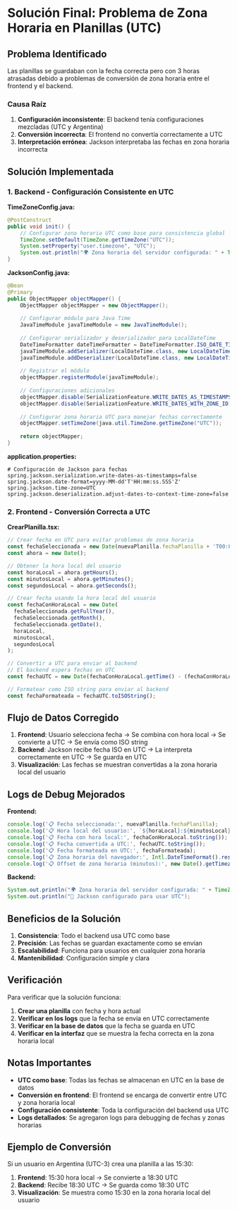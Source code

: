 # Solución Final: Problema de Zona Horaria en Planillas (UTC)

## Problema Identificado

Las planillas se guardaban con la fecha correcta pero con 3 horas atrasadas debido a problemas de conversión de zona horaria entre el frontend y el backend.

### Causa Raíz

1. **Configuración inconsistente**: El backend tenía configuraciones mezcladas (UTC y Argentina)
2. **Conversión incorrecta**: El frontend no convertía correctamente a UTC
3. **Interpretación errónea**: Jackson interpretaba las fechas en zona horaria incorrecta

## Solución Implementada

### 1. Backend - Configuración Consistente en UTC

**TimeZoneConfig.java:**
```java
@PostConstruct
public void init() {
    // Configurar zona horaria UTC como base para consistencia global
    TimeZone.setDefault(TimeZone.getTimeZone("UTC"));
    System.setProperty("user.timezone", "UTC");
    System.out.println("🌍 Zona horaria del servidor configurada: " + TimeZone.getDefault().getID());
}
```

**JacksonConfig.java:**
```java
@Bean
@Primary
public ObjectMapper objectMapper() {
    ObjectMapper objectMapper = new ObjectMapper();
    
    // Configurar módulo para Java Time
    JavaTimeModule javaTimeModule = new JavaTimeModule();
    
    // Configurar serializador y deserializador para LocalDateTime
    DateTimeFormatter dateTimeFormatter = DateTimeFormatter.ISO_DATE_TIME;
    javaTimeModule.addSerializer(LocalDateTime.class, new LocalDateTimeSerializer(dateTimeFormatter));
    javaTimeModule.addDeserializer(LocalDateTime.class, new LocalDateTimeDeserializer(dateTimeFormatter));
    
    // Registrar el módulo
    objectMapper.registerModule(javaTimeModule);
    
    // Configuraciones adicionales
    objectMapper.disable(SerializationFeature.WRITE_DATES_AS_TIMESTAMPS);
    objectMapper.disable(SerializationFeature.WRITE_DATES_WITH_ZONE_ID);
    
    // Configurar zona horaria UTC para manejar fechas correctamente
    objectMapper.setTimeZone(java.util.TimeZone.getTimeZone("UTC"));
    
    return objectMapper;
}
```

**application.properties:**
```properties
# Configuración de Jackson para fechas
spring.jackson.serialization.write-dates-as-timestamps=false
spring.jackson.date-format=yyyy-MM-dd'T'HH:mm:ss.SSS'Z'
spring.jackson.time-zone=UTC
spring.jackson.deserialization.adjust-dates-to-context-time-zone=false
```

### 2. Frontend - Conversión Correcta a UTC

**CrearPlanilla.tsx:**
```javascript
// Crear fecha en UTC para evitar problemas de zona horaria
const fechaSeleccionada = new Date(nuevaPlanilla.fechaPlanilla + 'T00:00:00');
const ahora = new Date();

// Obtener la hora local del usuario
const horaLocal = ahora.getHours();
const minutosLocal = ahora.getMinutes();
const segundosLocal = ahora.getSeconds();

// Crear fecha usando la hora local del usuario
const fechaConHoraLocal = new Date(
  fechaSeleccionada.getFullYear(),
  fechaSeleccionada.getMonth(),
  fechaSeleccionada.getDate(),
  horaLocal,
  minutosLocal,
  segundosLocal
);

// Convertir a UTC para enviar al backend
// El backend espera fechas en UTC
const fechaUTC = new Date(fechaConHoraLocal.getTime() - (fechaConHoraLocal.getTimezoneOffset() * 60000));

// Formatear como ISO string para enviar al backend
const fechaFormateada = fechaUTC.toISOString();
```

## Flujo de Datos Corregido

1. **Frontend**: Usuario selecciona fecha → Se combina con hora local → Se convierte a UTC → Se envía como ISO string
2. **Backend**: Jackson recibe fecha ISO en UTC → La interpreta correctamente en UTC → Se guarda en UTC
3. **Visualización**: Las fechas se muestran convertidas a la zona horaria local del usuario

## Logs de Debug Mejorados

**Frontend:**
```javascript
console.log('📋 Fecha seleccionada:', nuevaPlanilla.fechaPlanilla);
console.log('📋 Hora local del usuario:', `${horaLocal}:${minutosLocal}:${segundosLocal}`);
console.log('📋 Fecha con hora local:', fechaConHoraLocal.toString());
console.log('📋 Fecha convertida a UTC:', fechaUTC.toString());
console.log('📋 Fecha formateada en UTC:', fechaFormateada);
console.log('📋 Zona horaria del navegador:', Intl.DateTimeFormat().resolvedOptions().timeZone);
console.log('📋 Offset de zona horaria (minutos):', new Date().getTimezoneOffset());
```

**Backend:**
```java
System.out.println("🌍 Zona horaria del servidor configurada: " + TimeZone.getDefault().getID());
System.out.println("🔧 Jackson configurado para usar UTC");
```

## Beneficios de la Solución

1. **Consistencia**: Todo el backend usa UTC como base
2. **Precisión**: Las fechas se guardan exactamente como se envían
3. **Escalabilidad**: Funciona para usuarios en cualquier zona horaria
4. **Mantenibilidad**: Configuración simple y clara

## Verificación

Para verificar que la solución funciona:

1. **Crear una planilla** con fecha y hora actual
2. **Verificar en los logs** que la fecha se envía en UTC correctamente
3. **Verificar en la base de datos** que la fecha se guarda en UTC
4. **Verificar en la interfaz** que se muestra la fecha correcta en la zona horaria local

## Notas Importantes

- **UTC como base**: Todas las fechas se almacenan en UTC en la base de datos
- **Conversión en frontend**: El frontend se encarga de convertir entre UTC y zona horaria local
- **Configuración consistente**: Toda la configuración del backend usa UTC
- **Logs detallados**: Se agregaron logs para debugging de fechas y zonas horarias

## Ejemplo de Conversión

Si un usuario en Argentina (UTC-3) crea una planilla a las 15:30:

1. **Frontend**: 15:30 hora local → Se convierte a 18:30 UTC
2. **Backend**: Recibe 18:30 UTC → Se guarda como 18:30 UTC
3. **Visualización**: Se muestra como 15:30 en la zona horaria local del usuario



